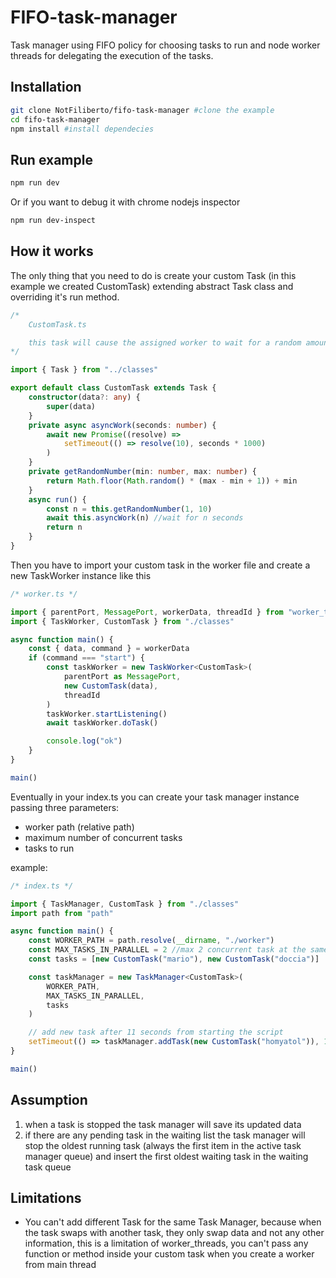 # FIFO-task-manager

Task manager using FIFO policy for choosing tasks to run and node worker threads for delegating the execution of the tasks.

## Installation

```bash
git clone NotFiliberto/fifo-task-manager #clone the example
cd fifo-task-manager
npm install #install dependecies
```

## Run example

```bash
npm run dev
```

Or if you want to debug it with chrome nodejs inspector

```bash
npm run dev-inspect
```

## How it works

The only thing that you need to do is create your custom Task (in this example we created CustomTask) extending abstract Task class and overriding it's run method.

```typescript
/* 
    CustomTask.ts 

    this task will cause the assigned worker to wait for a random amount of time
*/

import { Task } from "../classes"

export default class CustomTask extends Task {
    constructor(data?: any) {
        super(data)
    }
    private async asyncWork(seconds: number) {
        await new Promise((resolve) =>
            setTimeout(() => resolve(10), seconds * 1000)
        )
    }
    private getRandomNumber(min: number, max: number) {
        return Math.floor(Math.random() * (max - min + 1)) + min
    }
    async run() {
        const n = this.getRandomNumber(1, 10)
        await this.asyncWork(n) //wait for n seconds
        return n
    }
}
```

Then you have to import your custom task in the worker file and create a new TaskWorker instance like this

```typescript
/* worker.ts */

import { parentPort, MessagePort, workerData, threadId } from "worker_threads"
import { TaskWorker, CustomTask } from "./classes"

async function main() {
    const { data, command } = workerData
    if (command === "start") {
        const taskWorker = new TaskWorker<CustomTask>(
            parentPort as MessagePort,
            new CustomTask(data),
            threadId
        )
        taskWorker.startListening()
        await taskWorker.doTask()

        console.log("ok")
    }
}

main()
```

Eventually in your index.ts you can create your task manager instance passing three parameters:

-   worker path (relative path)
-   maximum number of concurrent tasks
-   tasks to run

example:

```typescript
/* index.ts */

import { TaskManager, CustomTask } from "./classes"
import path from "path"

async function main() {
    const WORKER_PATH = path.resolve(__dirname, "./worker")
    const MAX_TASKS_IN_PARALLEL = 2 //max 2 concurrent task at the same time
    const tasks = [new CustomTask("mario"), new CustomTask("doccia")]

    const taskManager = new TaskManager<CustomTask>(
        WORKER_PATH,
        MAX_TASKS_IN_PARALLEL,
        tasks
    )

    // add new task after 11 seconds from starting the script
    setTimeout(() => taskManager.addTask(new CustomTask("homyatol")), 11000)
}

main()
```

## Assumption

1. when a task is stopped the task manager will save its updated data
2. if there are any pending task in the waiting list the task manager will stop the oldest running task (always the first item in the active task manager queue) and insert the first oldest waiting task in the waiting task queue

## Limitations

-   You can't add different Task for the same Task Manager, because when the task swaps with another task, they only swap data and not any other information, this is a limitation of worker_threads, you can't pass any function or method inside your custom task when you create a worker from main thread
